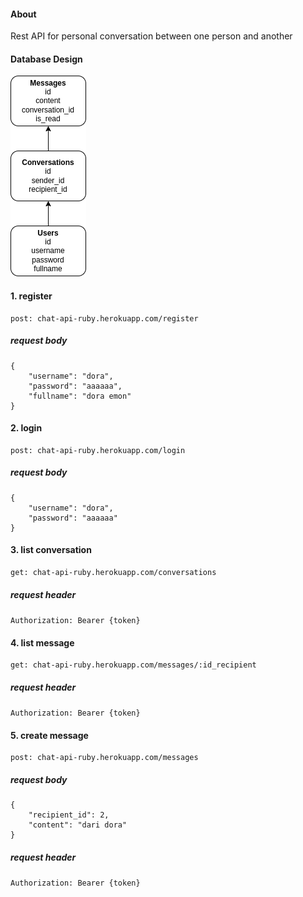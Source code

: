 #### About
Rest API for personal conversation between one person and another

#### Database Design
![image](https://github.com/choniyuazwan/chat-api/blob/master/public/database-design.png?raw=true)

#### 1. register
```
post: chat-api-ruby.herokuapp.com/register
```
##### request body
```
{
    "username": "dora",
    "password": "aaaaaa",
    "fullname": "dora emon"
} 
```

#### 2. login
```
post: chat-api-ruby.herokuapp.com/login
```
##### request body
```
{
    "username": "dora",
    "password": "aaaaaa"
} 
```

#### 3. list conversation
```
get: chat-api-ruby.herokuapp.com/conversations
```
##### request header
`Authorization: Bearer {token}`

#### 4. list message
```
get: chat-api-ruby.herokuapp.com/messages/:id_recipient
```
##### request header
`Authorization: Bearer {token}`

#### 5. create message
```
post: chat-api-ruby.herokuapp.com/messages
```
##### request body
```
{
	"recipient_id": 2,
	"content": "dari dora"
} 
```
##### request header
`Authorization: Bearer {token}`
